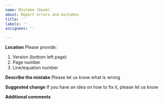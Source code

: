 ```yaml
---
name: Mistake (book)
about: Report errors and mistakes
title: ''
labels: ''
assignees: ''

---
```


**Location**
Please provide:
1. Version (bottom left page)
2. Page number
3. Line/equation number

**Describe the mistake**
Please let us know what is wrong

**Suggested change**
If you have an idea on how to fix it, please let us know

**Additional comments**
